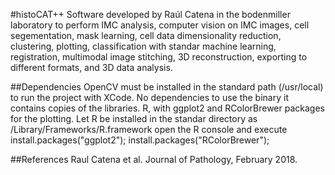 #histoCAT++
Software developed by Raúl Catena in the bodenmiller laboratory to perform IMC analysis, computer vision on IMC images, cell segementation, mask learning, cell data dimensionality reduction, clustering, plotting, classification with standar machine learning, registration, multimodal image stitching, 3D reconstruction, exporting to different formats, and 3D data analysis.

##Dependencies
OpenCV must be installed in the standard path (/usr/local) to run the project with XCode. No dependencies to use the binary it contains copies of the libraries.
R, with ggplot2 and RColorBrewer packages for the plotting. Let R be installed in the standar directory as /Library/Frameworks/R.framework open the R console and execute install.packages("ggplot2"); install.packages("RColorBrewer");

##References
Raul Catena et al. Journal of Pathology, February 2018.
